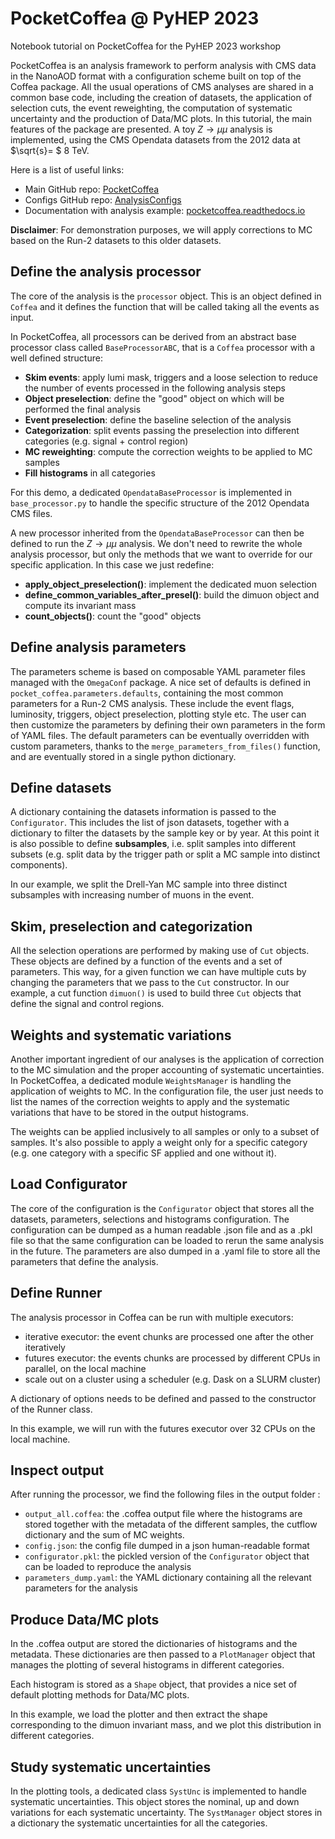 # PocketCoffea @ PyHEP 2023
Notebook tutorial on PocketCoffea for the PyHEP 2023 workshop

PocketCoffea is an analysis framework to perform analysis with CMS data in the NanoAOD format with a configuration scheme built on top of the Coffea package. All the usual operations of CMS analyses are shared in a common base code, including the creation of datasets, the application of selection cuts, the event reweighting, the computation of systematic uncertainty and the production of Data/MC plots.
In this tutorial, the main features of the package are presented.
A toy $Z\rightarrow\mu\mu$ analysis is implemented, using the CMS Opendata datasets from the 2012 data at $\sqrt{s}= $ 8 TeV.

Here is a list of useful links:

- Main GitHub repo: [PocketCoffea](https://github.com/PocketCoffea/PocketCoffea)
- Configs GitHub repo: [AnalysisConfigs](https://github.com/PocketCoffea/AnalysisConfigs)
- Documentation with analysis example: [pocketcoffea.readthedocs.io](https://pocketcoffea.readthedocs.io/en/latest/)

**Disclaimer**: For demonstration purposes, we will apply corrections to MC based on the Run-2 datasets to this older datasets.


## Define the analysis processor

The core of the analysis is the `processor` object. This is an object defined in `Coffea` and it defines the function that will be called taking all the events as input.

In PocketCoffea, all processors can be derived from an abstract base processor class called `BaseProcessorABC`, that is a `Coffea` processor with a well defined structure:

- **Skim events**: apply lumi mask, triggers and a loose selection to reduce the number of events processed in the following analysis steps
- **Object preselection**: define the "good" object on which will be performed the final analysis
- **Event preselection**: define the baseline selection of the analysis
- **Categorization**: split events passing the preselection into different categories (e.g. signal + control region)
- **MC reweighting**: compute the correction weights to be applied to MC samples
- **Fill histograms** in all categories

For this demo, a dedicated `OpendataBaseProcessor` is implemented in `base_processor.py` to handle the specific structure of the 2012 Opendata CMS files.

A new processor inherited from the `OpendataBaseProcessor` can then be defined to run the $Z\rightarrow\mu\mu$ analysis. We don't need to rewrite the whole analysis processor, but only the methods that we want to override for our specific application.
In this case we just redefine:
- **apply_object_preselection()**: implement the dedicated muon selection
- **define_common_variables_after_presel()**: build the dimuon object and compute its invariant mass
- **count_objects()**: count the "good" objects


## Define analysis parameters

The parameters scheme is based on composable YAML parameter files managed with the `OmegaConf` package. A nice set of defaults is defined in `pocket_coffea.parameters.defaults`, containing the most common parameters for a Run-2 CMS analysis. These include the event flags, luminosity, triggers, object preselection, plotting style etc.
The user can then customize the parameters by defining their own parameters in the form of YAML files.
The default parameters can be eventually overridden with custom parameters, thanks to the `merge_parameters_from_files()` function, and are eventually stored in a single python dictionary.


## Define datasets

A dictionary containing the datasets information is passed to the `Configurator`. This includes the list of json datasets, together with a dictionary to filter the datasets by the sample key or by year. At this point it is also possible to define **subsamples**, i.e. split samples into different subsets (e.g. split data by the trigger path or split a MC sample into distinct components).

In our example, we split the Drell-Yan MC sample into three distinct subsamples with increasing number of muons in the event.


## Skim, preselection and categorization

All the selection operations are performed by making use of `Cut` objects. These objects are defined by a function of the events and a set of parameters. This way, for a given function we can have multiple cuts by changing the parameters that we pass to the `Cut` constructor.
In our example, a cut function `dimuon()` is used to build three `Cut` objects that define the signal and control regions.


## Weights and systematic variations

Another important ingredient of our analyses is the application of correction to the MC simulation and the proper accounting of systematic uncertainties. In PocketCoffea, a dedicated module `WeightsManager` is handling the application of weights to MC. In the configuration file, the user just needs to list the names of the correction weights to apply and the systematic variations that have to be stored in the output histograms.

The weights can be applied inclusively to all samples or only to a subset of samples. It's also possible to apply a weight only for a specific category (e.g. one category with a specific SF applied and one without it).


## Load Configurator

The core of the configuration is the `Configurator` object that stores all the datasets, parameters, selections and histograms configuration. The configuration can be dumped as a human readable .json file and as a .pkl file so that the same configuration can be loaded to rerun the same analysis in the future. The parameters are also dumped in a .yaml file to store all the parameters that define the analysis.


## Define Runner

The analysis processor in Coffea can be run with multiple executors:

- iterative executor: the event chunks are processed one after the other iteratively
- futures executor: the events chunks are processed by different CPUs in parallel, on the local machine
- scale out on a cluster using a scheduler (e.g. Dask on a SLURM cluster)

A dictionary of options needs to be defined and passed to the constructor of the Runner class.

In this example, we will run with the futures executor over 32 CPUs on the local machine.


## Inspect output

After running the processor, we find the following files in the output folder :
- `output_all.coffea`: the .coffea output file where the histograms are stored together with the metadata of the different samples, the cutflow dictionary and the sum of MC weights.
- `config.json`: the config file dumped in a json human-readable format
- `configurator.pkl`: the pickled version of the `Configurator` object that can be loaded to reproduce the analysis
- `parameters_dump.yaml`: the YAML dictionary containing all the relevant parameters for the analysis


## Produce Data/MC plots

In the .coffea output are stored the dictionaries of histograms and the metadata. These dictionaries are then passed to a `PlotManager` object that manages the plotting of several histograms in different categories.

Each histogram is stored as a `Shape` object, that provides a nice set of default plotting methods for Data/MC plots.

In this example, we load the plotter and then extract the shape corresponding to the dimuon invariant mass, and we plot this distribution in different categories.


## Study systematic uncertainties

In the plotting tools, a dedicated class `SystUnc` is implemented to handle systematic uncertainties. This object stores the nominal, up and down variations for each systematic uncertainty.
The `SystManager` object stores in a dictionary the systematic uncertainties for all the categories.

